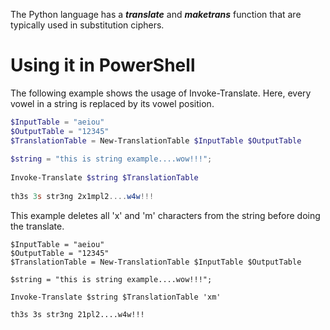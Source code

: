 The Python language has a **_translate_** and **_maketrans_** function that are typically used in substitution ciphers.

Using it in PowerShell
===

The following example shows the usage of Invoke-Translate. Here, every vowel in a string is replaced by its vowel position.
```powershell
$InputTable = "aeiou"            
$OutputTable = "12345"            
$TranslationTable = New-TranslationTable $InputTable $OutputTable            
            
$string = "this is string example....wow!!!";            
            
Invoke-Translate $string $TranslationTable             
                      
th3s 3s str3ng 2x1mpl2....w4w!!!            
```

This example deletes all 'x' and 'm' characters from the string before doing the translate.
```
$InputTable = "aeiou"            
$OutputTable = "12345"            
$TranslationTable = New-TranslationTable $InputTable $OutputTable            
            
$string = "this is string example....wow!!!";            
            
Invoke-Translate $string $TranslationTable 'xm'             
            
th3s 3s str3ng 21pl2....w4w!!!
```
